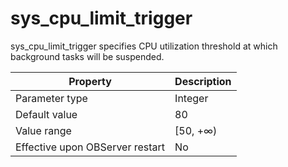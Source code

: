 sys_cpu_limit_trigger 
==========================================

sys_cpu_limit_trigger specifies CPU utilization threshold at which background tasks will be suspended. 


|          **Property**           | **Description** |
|---------------------------------|-----------------|
| Parameter type                  | Integer         |
| Default value                   | 80              |
| Value range                     | \[50, +∞)       |
| Effective upon OBServer restart | No              |



